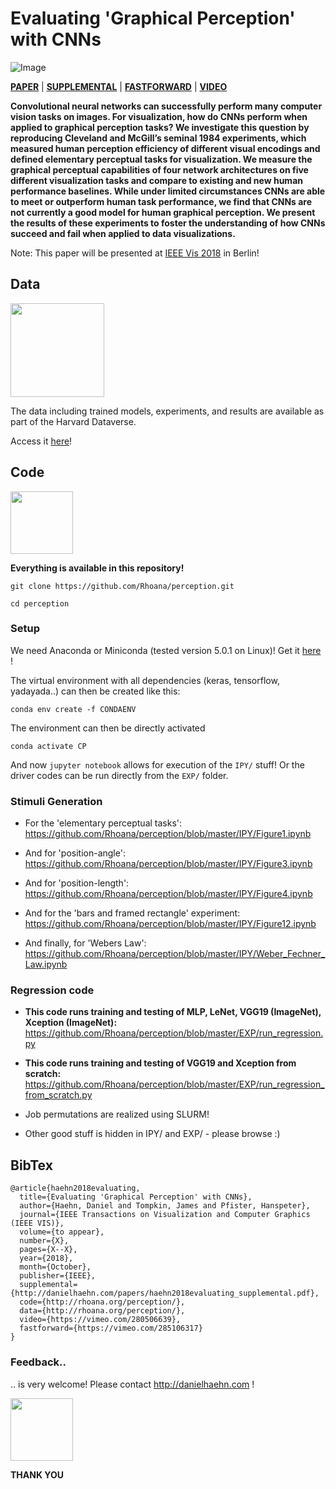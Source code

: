 # Evaluating 'Graphical Perception' with CNNs

![Image](http://danielhaehn.com/papers/haehn2018evaluating.png) 

**[PAPER](http://danielhaehn.com/papers/haehn2018evaluating.pdf)** | **[SUPPLEMENTAL](http://danielhaehn.com/papers/haehn2018evaluating_supplemental.pdf)** | **[FASTFORWARD](https://vimeo.com/285106317)** | **[VIDEO](https://vimeo.com/280506639)**
  

**Convolutional neural networks can successfully perform many computer vision tasks on images. For visualization, how do CNNs perform when applied to graphical perception tasks? We investigate this question by reproducing Cleveland and McGill’s seminal 1984 experiments, which measured human perception efficiency of different visual encodings and defined elementary perceptual tasks for visualization. We measure the graphical perceptual capabilities of four network architectures on five different visualization tasks and compare to existing and new human performance baselines. While under limited circumstances CNNs are able to meet or outperform human task performance, we find that CNNs are not currently a good model for human graphical perception. We present the results of these experiments to foster the understanding of how CNNs succeed and fail when applied to data visualizations.**

Note: This paper will be presented at [IEEE Vis 2018](http://ieeevis.org/) in Berlin!

## Data

<img src='https://dataverse.harvard.edu/logos/navbar/logo.png' width=150>

The data including trained models, experiments, and results are available as part of the Harvard Dataverse.

Access it [here](https://dataverse.harvard.edu/dataset.xhtml?persistentId=doi:10.7910/DVN/7HFT8D)!

## Code

<img src='https://assets-cdn.github.com/images/modules/logos_page/GitHub-Mark.png' width=100>

**Everything is available in this repository!**

`git clone https://github.com/Rhoana/perception.git`

`cd perception`

### Setup

We need Anaconda or Miniconda (tested version 5.0.1 on Linux)! Get it [here](https://www.anaconda.com/download/) !

The virtual environment with all dependencies (keras, tensorflow, yadayada..) can then be created like this:

`conda env create -f CONDAENV`

The environment can then be directly activated

`conda activate CP`

And now `jupyter notebook` allows for execution of the `IPY/` stuff! Or the driver codes can be run directly from the `EXP/` folder.

### Stimuli Generation

* For the 'elementary perceptual tasks': https://github.com/Rhoana/perception/blob/master/IPY/Figure1.ipynb

* And for 'position-angle': https://github.com/Rhoana/perception/blob/master/IPY/Figure3.ipynb

* And for 'position-length': https://github.com/Rhoana/perception/blob/master/IPY/Figure4.ipynb

* And for the 'bars and framed rectangle' experiment: https://github.com/Rhoana/perception/blob/master/IPY/Figure12.ipynb

* And finally, for 'Webers Law': https://github.com/Rhoana/perception/blob/master/IPY/Weber_Fechner_Law.ipynb

### Regression code

* **This code runs training and testing of MLP, LeNet, VGG19 (ImageNet), Xception (ImageNet):** https://github.com/Rhoana/perception/blob/master/EXP/run_regression.py

* **This code runs training and testing of VGG19 and Xception from scratch:** https://github.com/Rhoana/perception/blob/master/EXP/run_regression_from_scratch.py

* Job permutations are realized using SLURM!

* Other good stuff is hidden in IPY/ and EXP/ - please browse :)

## BibTex

```
@article{haehn2018evaluating,
  title={Evaluating 'Graphical Perception' with CNNs},
  author={Haehn, Daniel and Tompkin, James and Pfister, Hanspeter},
  journal={IEEE Transactions on Visualization and Computer Graphics (IEEE VIS)},
  volume={to appear},
  number={X},
  pages={X--X},
  year={2018},
  month={October},
  publisher={IEEE},
  supplemental={http://danielhaehn.com/papers/haehn2018evaluating_supplemental.pdf},
  code={http://rhoana.org/perception/},
  data={http://rhoana.org/perception/},
  video={https://vimeo.com/280506639},
  fastforward={https://vimeo.com/285106317}
}
```

### Feedback..

.. is very welcome! Please contact http://danielhaehn.com !

<a target=_blank href='http://vcg.seas.harvard.edu'><img src='https://pbs.twimg.com/profile_images/851447292120805376/y_RzZDR__400x400.jpg' width=100></a>

**THANK YOU**
